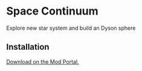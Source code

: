 # Space Continuum

Explore new star system and build an Dyson sphere

## Installation

[Download on the Mod Portal.](https://mods.factorio.com/mod/SpaceContinuum)

